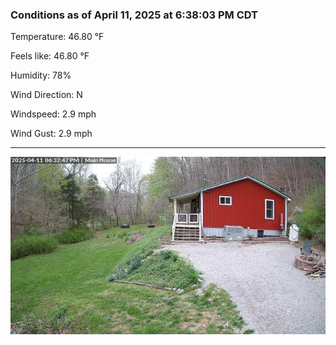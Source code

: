 ### Conditions as of April 11, 2025 at 6:38:03 PM CDT 

Temperature: 46.80 &deg;F

Feels like: 46.80 &deg;F

Humidity: 78%

Wind Direction: N

Windspeed: 2.9 mph

Wind Gust: 2.9 mph

---

<img src="./images/latest.jpeg"/>

